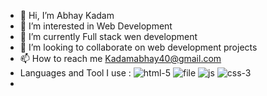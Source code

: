 - 👋 Hi, I’m Abhay Kadam
- 👀 I’m interested in Web Development 
- 🌱 I’m currently Full stack wen development
- 💞️ I’m looking to collaborate on web development projects
- 📫 How to reach me Kadamabhay40@gmail.com
- Languages and Tool I use :
![html-5](https://user-images.githubusercontent.com/93931081/159692829-fd4aa390-ea83-41de-986e-2631ef8b831a.png)
![file](https://user-images.githubusercontent.com/93931081/159693040-9ad806a1-0262-4161-979a-bda647735b9f.png)
![js](https://user-images.githubusercontent.com/93931081/159693044-f00b3b17-9db5-41e4-a294-a480f391dcf9.png)
![css-3](https://user-images.githubusercontent.com/93931081/159693049-b89a2d3e-bd98-40bf-887e-d36672935d48.png)
-  
<!---
AbhayKadam57/AbhayKadam57 is a ✨ special ✨ repository because its `README.md` (this file) appears on your GitHub profile.
You can click the Preview link to take a look at your changes.
--->
